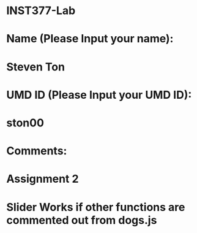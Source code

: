 # INST377-Lab

# Name (Please Input your name): 
# Steven Ton
# UMD ID (Please Input your UMD ID): 
# ston00

# Comments: 
# Assignment 2
# Slider Works if other functions are commented out from dogs.js